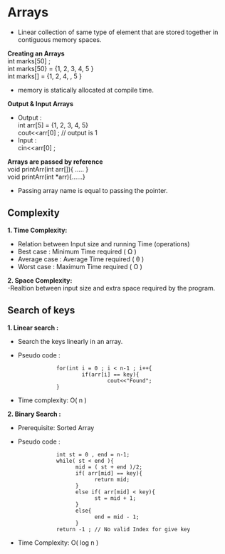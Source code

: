 # Arrays 
- Linear collection of same type of element that are stored together in contiguous memory spaces.

**Creating an Arrays**    
  int marks[50] ;  
  int marks[50} = {1, 2, 3, 4, 5 }    
  int marks[] = {1, 2, 4, , 5 }    
- memory is statically allocated at compile time.

**Output & Input Arrays**  
- Output :  
          int arr[5] = {1, 2, 3, 4, 5}  
          cout<<arr[0] ;  // output is 1  
- Input :  
          cin<<arr[0] ;

**Arrays are passed by reference**      
    void printArr(int arr[]){ ..... }    
    void printArr(int *arr){......}    
- Passing array name is equal to passing the pointer.      

## Complexity    
**1. Time Complexity:**  
- Relation between Input size and running Time (operations)  
- Best case : Minimum Time required ( Ω )  
- Average case : Average Time required ( θ )    
- Worst case : Maximum Time required ( O )  

**2. Space Complexity:**  
-Realtion between input size and extra space required by the program.    

## Search of keys  
**1. Linear search :**  
- Search the keys linearly in an array.  
- Pseudo code :  
              
                  for(int i = 0 ; i < n-1 ; i++{  
                          if(arr[i] == key){  
                                  cout<<"Found";  
                  }
- Time complexity: O( n )  

**2. Binary Search :**
- Prerequisite: Sorted Array
- Pseudo code :

                  int st = 0 , end = n-1;  
                  while( st < end ){  
                        mid = ( st + end )/2;  
                        if( arr[mid] == key){  
                              return mid;  
                        }  
                        else if( arr[mid] < key){  
                              st = mid + 1;  
                        }  
                        else{  
                              end = mid - 1;  
                        }  
                  return -1 ; // No valid Index for give key  

- Time Complexity: O( log n )    


  
